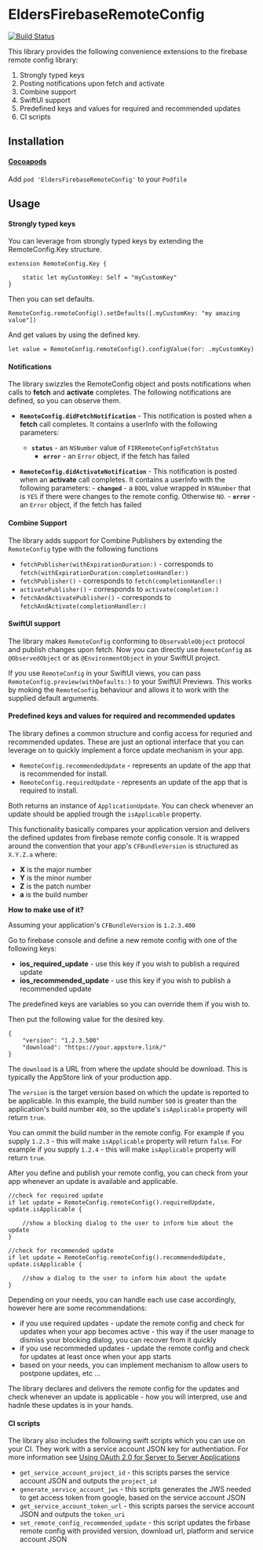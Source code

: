 #  EldersFirebaseRemoteConfig

[![Build Status](https://app.bitrise.io/app/726f7ba5e34d6569/status.svg?token=xI0FV7w4uC0r3jjpbWOYFw&branch=master)](https://app.bitrise.io/app/726f7ba5e34d6569)

This library provides the following convenience extensions to the firebase remote config library:

1. Strongly typed keys 
2. Posting notifications upon fetch and activate
3. Combine support
4. SwiftUI support
5. Predefined keys and values for required and recommended updates
6. CI scripts

## Installation

#### [Cocoapods](https://cocoapods.org)

Add `pod 'EldersFirebaseRemoteConfig'` to your  `Podfile`

## Usage

#### Strongly typed keys 

You can leverage from strongly typed keys by extending the RemoteConfig.Key structure.

```
extension RemoteConfig.Key {

    static let myCustomKey: Self = "myCustomKey"
}
```

Then  you can set defaults.

```
RemoteConfig.remoteConfig().setDefaults([.myCustomKey: "my amazing value"])
```

And get values by using the defined key.

```
let value = RemoteConfig.remoteConfig().configValue(for: .myCustomKey)
```

#### Notifications

The library swizzles the RemoteConfig object and posts notifications when calls to **fetch** and **activate** completes.
The following notifications are defined, so you can observe them.

- **`RemoteConfig.didFetchNotification`** - This notification is posted when a **fetch** call completes. It contains a userInfo with the following parameters:
	- **`status`** -  an `NSNumber` value of `FIRRemoteConfigFetchStatus`
        - **`error`** - an `Error` object, if the fetch has failed

- **`RemoteConfig.didActivateNotification`** - This notification is posted when an **activate** call completes. It contains a userInfo with the following parameters:
        - **`changed`** -  a `BOOL` value wrapped in `NSNumber` that is `YES` if there were changes to the remote config. Otherwise `NO`.
        - **`error`** - an `Error` object, if the fetch has failed

#### Combine Support

The library adds support for Combine Publishers by extending the `RemoteConfig` type with the following functions

- `fetchPublisher(withExpirationDuration:)` - corresponds to `fetch(withExpirationDuration:completionHandler:)`
- `fetchPublisher()` - corresponds to `fetch(completionHandler:)`
- `activatePublisher()` - corresponds to `activate(completion:)`
- `fetchAndActivatePublisher()` - corresponds to `fetchAndActivate(completionHandler:)`

#### SwiftUI support

The library makes `RemoteConfig` conforming to  `ObservableObject` protocol and publish changes upon fetch.
Now you can directly use `RemoteConfig` as `@ObservedObject` or as `@EnvironmentObject` in your SwiftUI project.

If you use  `RemoteConfig`  in your SwiftUI views, you can pass `RemoteConfig.preview(withDefaults:)` to your SwiftUI Previews. 
This works by moking the  `RemoteConfig`  behaviour and allows it to work with the supplied default arguments.

#### Predefined keys and values for required and recommended updates

The library defines a common structure and config access for requried and recommended updates. These are just an optional interface that you can leverage on to quickly implement a force update mechanism in your app.

-  `RemoteConfig.recommendedUpdate` - represents an update of the app that is recommended for install.
-  `RemoteConfig.requiredUpdate` - represents an update of the app that is required to install.

Both returns an instance of `ApplicationUpdate`. You can check whenever an update should be applied trough the `isApplicable` property.

This functionality basically compares your application version and delivers the defined updates from firebase remote config console.
It is wrapped around the convention that your app's `CFBundleVersion` is structured as `X.Y.Z.a` where:
- **X** is the major number
- **Y** is the minor number
- **Z** is the patch number
- **a** is the build number

**How to make use of it?**

Assuming your application's `CFBundleVersion` is `1.2.3.400`

Go to firebase console and define a new remote config with one of the following keys:

- **ios_required_update** - use this key if you wish to publish a required update
- **ios_recommended_update** - use this key if you wish to publish a recommended update

The predefined keys are variables so you can override them if you wish to.

Then put the following value for the desired key.

```
{
    "version": "1.2.3.500"
    "download": "https://your.appstore.link/"
}
```

The `download` is a URL from where the update should be download. This is typically the AppStore link of your production app.

The `version` is the target version based on which the update is reported to be applicable.
In this example, the build number `500` is greater than the application's build number `400`, so the update's `isApplicable` property will return `true`.

You can ommit the build number in the remote config.
For example if you supply `1.2.3`  - this will make `isApplicable` property will return `false`.
For example if you supply `1.2.4`  - this will make `isApplicable` property will return `true`.

After you define and publish your remote config, you can check from your app whenever an update is available and applicable.

```
//check for required update
if let update = RemoteConfig.remoteConfig().requiredUpdate, update.isApplicable {
    
    //show a blocking dialog to the user to inform him about the update
}

//check for recommended update
if let update = RemoteConfig.remoteConfig().recommendedUpdate, update.isApplicable {
    
    //show a dialog to the user to inform him about the update
}
```
Depending on your needs, you can handle each use case accordingly, however here are some recommendations:
- if you use required updates - update the remote config and check for updates when your app becomes active - this way if the user manage to dismiss your blocking dialog, you can recover from it quickly
- if you use recommeded updates - update the remote config and check for updates at least once when your app starts
- based on your needs, you can implement mechanism to allow users to postpone updates, etc ...

The library declares and delivers the remote config for the updates and check whenever an update is applicable - how you will interpred, use and hadnle these updates is in your hands.

#### CI scripts

The library also includes the following swift scripts which you can use on your CI.
They work with a service account JSON key for authentiation. For more information see [Using OAuth 2.0 for Server to Server Applications](https://developers.google.com/identity/protocols/oauth2/service-account)

- `get_service_account_project_id` - this scripts parses the service account JSON and outputs the `project_id`
- `generate_service_account_jws` - this scripts generates the JWS needed to get access token from google, based on the service account JSON
- `get_service_account_token_url` - this scripts parses the service account JSON and outputs the `token_uri`
- `set_remote_config_recommended_update` - this script updates the firbase remote config with provided version, download url, platform and service account JSON
